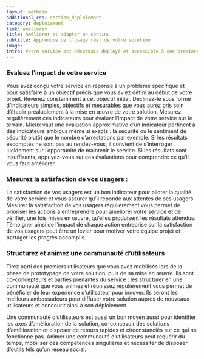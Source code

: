 ```yaml
---
layout: methode
additional_css: section_deploiement
category: deploiement
link: ameliorer
title: Améliorer et adapter en continu
subtitle: Apprendre	de l’usage réel de votre solution
image: 
intro: Votre service est désormais déployé et accessible à ses premiers usagers. Le travail de conception ne s’arrête pas là pour autant. Votre service s’inscrit dans un environnement social et technique qui évolue, il répond à des besoins et à des attentes eux-mêmes en permanente évolution. En conséquence, il doit être constamment évalué et développé pour s’adapter à ces nouveaux paradigmes. Il ne s’agit pas de maintenir l’existant, mais bien de l’améliorer en permanence.
---
```


### Evaluez l’impact de votre service
Vous avez conçu votre service en réponse à un problème spécifique et pour satisfaire à un objectif précis que vous aviez défini au début de votre projet. Revenez constamment à cet objectif initial. Déclinez-le sous forme d’indicateurs simples, objectifs et mesurables que vous aurez pris soin d’établir préalablement à la mise en œuvre de votre solution. Mesurez régulièrement ces indicateurs pour évaluer l’impact de votre service sur le terrain. Mieux vaut une évaluation approximative d’un indicateur pertinent à des indicateurs ambigus même si exacts : la sécurité ou le sentiment de sécurité plutôt que le nombre d’arrestations par exemple. Si les résultats escomptés ne sont pas au rendez-vous,  il convient de s’interroger lucidement sur l’opportunité de maintenir le service. Si les résultats sont insuffisants, appuyez-vous sur ces évaluations pour comprendre ce qu’il vous faut améliorer.  

### Mesurez la satisfaction de vos usagers :
La satisfaction de vos usagers est un bon indicateur pour piloter la qualité de votre service et vous assurer qu’il réponde aux attentes de ses usagers. Mesurer la satisfaction de vos usagers régulièrement vous permet de prioriser les actions à entreprendre pour améliorer votre service et de vérifier, une fois mises en œuvre, qu’elles produisent les résultats attendus. Témoigner ainsi de l’impact de chaque action entreprise sur la satisfaction de vos usagers peut être un levier pour motiver votre équipe projet et partager les progrès accomplis.    

### Structurez et animez une communauté d’utilisateurs 
Tirez parti des premiers utilisateurs que vous avez mobilisés lors de la phase de prototypage de votre solution, puis de sa mise en œuvre. Ils sont co-concepteurs et parties prenantes du service : les structurer en une communauté que vous animez et réunissez régulièrement vous permet de bénéficier de leur expérience d’utilisateur pour innover. Ils seront les meilleurs ambassadeurs pour diffuser votre solution auprès de nouveaux utilisateurs et concourir ainsi à son déploiement.
 
Une communauté d’utilisateurs est aussi un bon moyen aussi pour identifier les axes d’amélioration de la solution, co-concevoir des solutions d’amélioration et disposer de retours rapides et circonstanciés sur ce qui ne fonctionne pas. Animer une communauté d’utilisateurs peut requérir du temps, mobiliser des compétences singulières et nécessiter de disposer d’outils tels qu’un réseau social.   
